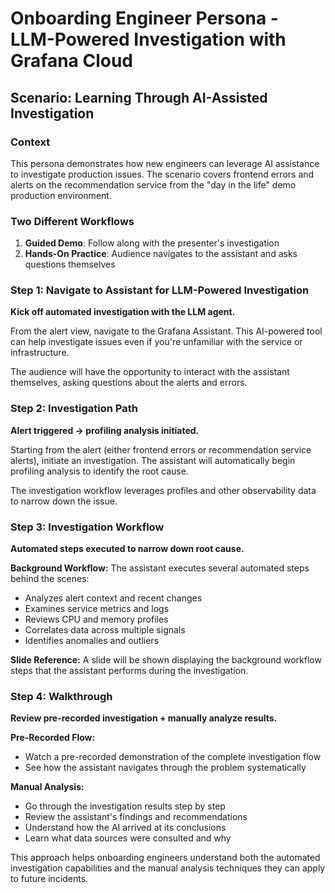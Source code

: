 # Onboarding Engineer Persona - LLM-Powered Investigation with Grafana Cloud

## Scenario: Learning Through AI-Assisted Investigation

### Context
This persona demonstrates how new engineers can leverage AI assistance to investigate production issues. The scenario covers frontend errors and alerts on the recommendation service from the "day in the life" demo production environment.

### Two Different Workflows
1. **Guided Demo**: Follow along with the presenter's investigation
2. **Hands-On Practice**: Audience navigates to the assistant and asks questions themselves

### Step 1: Navigate to Assistant for LLM-Powered Investigation
**Kick off automated investigation with the LLM agent.**

From the alert view, navigate to the Grafana Assistant. This AI-powered tool can help investigate issues even if you're unfamiliar with the service or infrastructure.

The audience will have the opportunity to interact with the assistant themselves, asking questions about the alerts and errors.

### Step 2: Investigation Path
**Alert triggered → profiling analysis initiated.**

Starting from the alert (either frontend errors or recommendation service alerts), initiate an investigation. The assistant will automatically begin profiling analysis to identify the root cause.

The investigation workflow leverages profiles and other observability data to narrow down the issue.

### Step 3: Investigation Workflow
**Automated steps executed to narrow down root cause.**

**Background Workflow:**
The assistant executes several automated steps behind the scenes:
- Analyzes alert context and recent changes
- Examines service metrics and logs
- Reviews CPU and memory profiles
- Correlates data across multiple signals
- Identifies anomalies and outliers

**Slide Reference:** A slide will be shown displaying the background workflow steps that the assistant performs during the investigation.

### Step 4: Walkthrough
**Review pre-recorded investigation + manually analyze results.**

**Pre-Recorded Flow:**
- Watch a pre-recorded demonstration of the complete investigation flow
- See how the assistant navigates through the problem systematically

**Manual Analysis:**
- Go through the investigation results step by step
- Review the assistant's findings and recommendations
- Understand how the AI arrived at its conclusions
- Learn what data sources were consulted and why

This approach helps onboarding engineers understand both the automated investigation capabilities and the manual analysis techniques they can apply to future incidents.